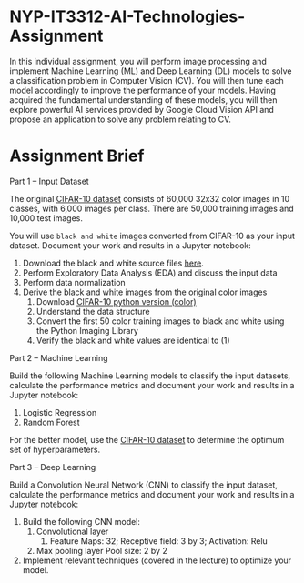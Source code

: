 # NYP-IT3312-AI-Technologies-Assignment
In this individual assignment, you will perform image processing and implement Machine
Learning (ML) and Deep Learning (DL) models to solve a classification problem in Computer
Vision (CV). You will then tune each model accordingly to improve the performance of your
models. Having acquired the fundamental understanding of these models, you will then explore
powerful AI services provided by Google Cloud Vision API and propose an application to solve
any problem relating to CV.

# Assignment Brief

Part 1 – Input Dataset

The original [CIFAR-10 dataset](https://www.cs.toronto.edu/~kriz/cifar.html) consists of 60,000 32x32 color images in 10 classes, with 6,000
images per class. There are 50,000 training images and 10,000 test images.

You will use `black and white` images converted from CIFAR-10 as your input dataset. Document
your work and results in a Jupyter notebook:
1. Download the black and white source files [here](https://drive.google.com/drive/folders/1Df7euj71zGxIlpCM8DXmYvhu3dptkw9L).
2. Perform Exploratory Data Analysis (EDA) and discuss the input data
3. Perform data normalization
4. Derive the black and white images from the original color images
    1. Download [CIFAR-10 python version (color)](https://www.cs.toronto.edu/%7Ekriz/cifar-10-python.tar.gz)
    2. Understand the data structure
    3. Convert the first 50 color training images to black and white using the Python Imaging Library
    4. Verify the black and white values are identical to (1)


Part 2 – Machine Learning

Build the following Machine Learning models to classify the input datasets, calculate the performance metrics and document your work and results in a Jupyter notebook:
1. Logistic Regression
2. Random Forest

For the better model, use the [CIFAR-10 dataset](https://scikit-learn.org/stable/modules/generated/sklearn.model_selection.GridSearchCV.html) to determine the optimum set of hyperparameters.


Part 3 – Deep Learning

Build a Convolution Neural Network (CNN) to classify the input dataset, calculate the performance metrics and document your work and results in a Jupyter notebook:
1. Build the following CNN model:
    1. Convolutional layer
        1. Feature Maps: 32; Receptive field: 3 by 3; Activation: Relu
    2. Max pooling layer
    Pool size: 2 by 2
2. Implement relevant techniques (covered in the lecture) to optimize your model.
